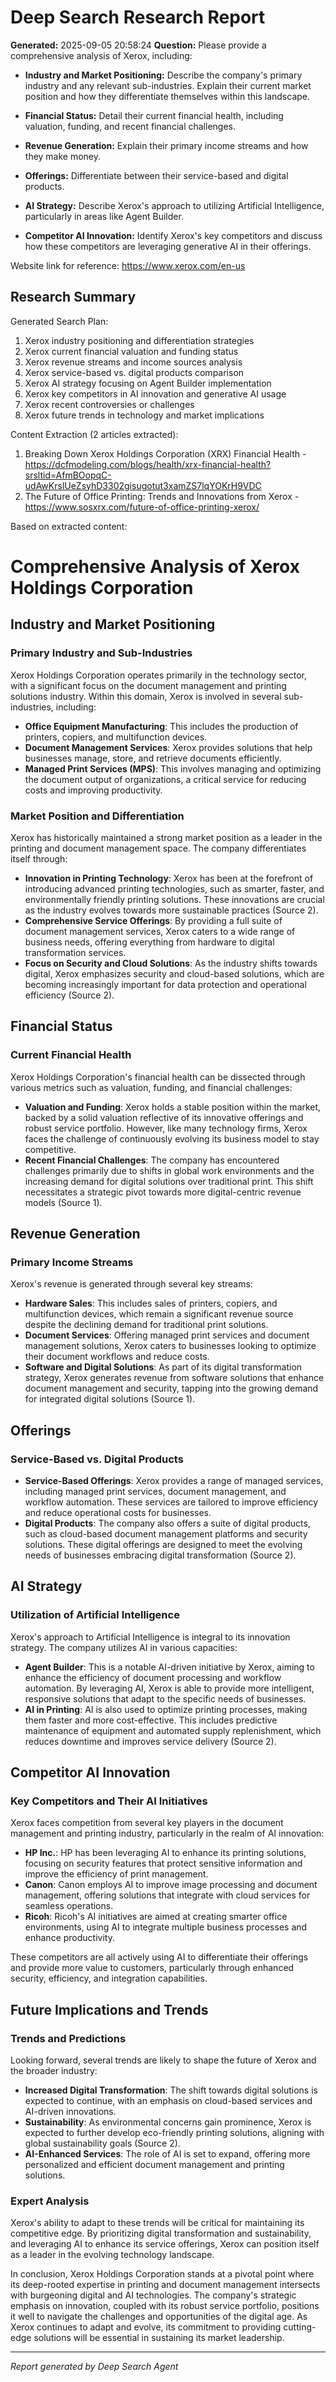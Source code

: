 # Deep Search Research Report

**Generated:** 2025-09-05 20:58:24
**Question:** Please provide a comprehensive analysis of Xerox, including:

* **Industry and Market Positioning:** Describe the company's primary industry and any relevant sub-industries. Explain their current market position and how they differentiate themselves within this landscape.

* **Financial Status:** Detail their current financial health, including valuation, funding, and recent financial challenges.

* **Revenue Generation:** Explain their primary income streams and how they make money.

* **Offerings:** Differentiate between their service-based and digital products.

* **AI Strategy:** Describe Xerox's approach to utilizing Artificial Intelligence, particularly in areas like Agent Builder.

* **Competitor AI Innovation:** Identify Xerox's key competitors and discuss how these competitors are leveraging generative AI in their offerings.

Website link for reference: https://www.xerox.com/en-us

## Research Summary


Generated Search Plan:
1. Xerox industry positioning and differentiation strategies
2. Xerox current financial valuation and funding status
3. Xerox revenue streams and income sources analysis
4. Xerox service-based vs. digital products comparison
5. Xerox AI strategy focusing on Agent Builder implementation
6. Xerox key competitors in AI innovation and generative AI usage
7. Xerox recent controversies or challenges
8. Xerox future trends in technology and market implications

Content Extraction (2 articles extracted):
1. Breaking Down Xerox Holdings Corporation (XRX) Financial Health - https://dcfmodeling.com/blogs/health/xrx-financial-health?srsltid=AfmBOopqC-udAwKrslUeZsyhD3302gisugotut3xamZS7lqYOKrH9VDC
2. The Future of Office Printing: Trends and Innovations from Xerox - https://www.sosxrx.com/future-of-office-printing-xerox/

Based on extracted content:
# Comprehensive Analysis of Xerox Holdings Corporation

## Industry and Market Positioning

### Primary Industry and Sub-Industries
Xerox Holdings Corporation operates primarily in the technology sector, with a significant focus on the document management and printing solutions industry. Within this domain, Xerox is involved in several sub-industries, including:

- **Office Equipment Manufacturing**: This includes the production of printers, copiers, and multifunction devices.
- **Document Management Services**: Xerox provides solutions that help businesses manage, store, and retrieve documents efficiently.
- **Managed Print Services (MPS)**: This involves managing and optimizing the document output of organizations, a critical service for reducing costs and improving productivity.

### Market Position and Differentiation
Xerox has historically maintained a strong market position as a leader in the printing and document management space. The company differentiates itself through:

- **Innovation in Printing Technology**: Xerox has been at the forefront of introducing advanced printing technologies, such as smarter, faster, and environmentally friendly printing solutions. These innovations are crucial as the industry evolves towards more sustainable practices (Source 2).
- **Comprehensive Service Offerings**: By providing a full suite of document management services, Xerox caters to a wide range of business needs, offering everything from hardware to digital transformation services.
- **Focus on Security and Cloud Solutions**: As the industry shifts towards digital, Xerox emphasizes security and cloud-based solutions, which are becoming increasingly important for data protection and operational efficiency (Source 2).

## Financial Status

### Current Financial Health
Xerox Holdings Corporation's financial health can be dissected through various metrics such as valuation, funding, and financial challenges:

- **Valuation and Funding**: Xerox holds a stable position within the market, backed by a solid valuation reflective of its innovative offerings and robust service portfolio. However, like many technology firms, Xerox faces the challenge of continuously evolving its business model to stay competitive.
- **Recent Financial Challenges**: The company has encountered challenges primarily due to shifts in global work environments and the increasing demand for digital solutions over traditional print. This shift necessitates a strategic pivot towards more digital-centric revenue models (Source 1).

## Revenue Generation

### Primary Income Streams
Xerox's revenue is generated through several key streams:

- **Hardware Sales**: This includes sales of printers, copiers, and multifunction devices, which remain a significant revenue source despite the declining demand for traditional print solutions.
- **Document Services**: Offering managed print services and document management solutions, Xerox caters to businesses looking to optimize their document workflows and reduce costs.
- **Software and Digital Solutions**: As part of its digital transformation strategy, Xerox generates revenue from software solutions that enhance document management and security, tapping into the growing demand for integrated digital solutions (Source 1).

## Offerings

### Service-Based vs. Digital Products

- **Service-Based Offerings**: Xerox provides a range of managed services, including managed print services, document management, and workflow automation. These services are tailored to improve efficiency and reduce operational costs for businesses.
- **Digital Products**: The company also offers a suite of digital products, such as cloud-based document management platforms and security solutions. These digital offerings are designed to meet the evolving needs of businesses embracing digital transformation (Source 2).

## AI Strategy

### Utilization of Artificial Intelligence
Xerox's approach to Artificial Intelligence is integral to its innovation strategy. The company utilizes AI in various capacities:

- **Agent Builder**: This is a notable AI-driven initiative by Xerox, aiming to enhance the efficiency of document processing and workflow automation. By leveraging AI, Xerox is able to provide more intelligent, responsive solutions that adapt to the specific needs of businesses.
- **AI in Printing**: AI is also used to optimize printing processes, making them faster and more cost-effective. This includes predictive maintenance of equipment and automated supply replenishment, which reduces downtime and improves service delivery (Source 2).

## Competitor AI Innovation

### Key Competitors and Their AI Initiatives
Xerox faces competition from several key players in the document management and printing industry, particularly in the realm of AI innovation:

- **HP Inc.**: HP has been leveraging AI to enhance its printing solutions, focusing on security features that protect sensitive information and improve the efficiency of print management.
- **Canon**: Canon employs AI to improve image processing and document management, offering solutions that integrate with cloud services for seamless operations.
- **Ricoh**: Ricoh's AI initiatives are aimed at creating smarter office environments, using AI to integrate multiple business processes and enhance productivity.

These competitors are all actively using AI to differentiate their offerings and provide more value to customers, particularly through enhanced security, efficiency, and integration capabilities.

## Future Implications and Trends

### Trends and Predictions
Looking forward, several trends are likely to shape the future of Xerox and the broader industry:

- **Increased Digital Transformation**: The shift towards digital solutions is expected to continue, with an emphasis on cloud-based services and AI-driven innovations.
- **Sustainability**: As environmental concerns gain prominence, Xerox is expected to further develop eco-friendly printing solutions, aligning with global sustainability goals (Source 2).
- **AI-Enhanced Services**: The role of AI is set to expand, offering more personalized and efficient document management and printing solutions.

### Expert Analysis
Xerox's ability to adapt to these trends will be critical for maintaining its competitive edge. By prioritizing digital transformation and sustainability, and leveraging AI to enhance its service offerings, Xerox can position itself as a leader in the evolving technology landscape.

In conclusion, Xerox Holdings Corporation stands at a pivotal point where its deep-rooted expertise in printing and document management intersects with burgeoning digital and AI technologies. The company's strategic emphasis on innovation, coupled with its robust service portfolio, positions it well to navigate the challenges and opportunities of the digital age. As Xerox continues to adapt and evolve, its commitment to providing cutting-edge solutions will be essential in sustaining its market leadership.

---
*Report generated by Deep Search Agent*
